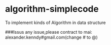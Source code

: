 algorithm-simplecode
====================

To implement kinds of Algorithm in data structure

###Issus
any issue,please contract to mai: alexander.kenndy#gmail.com(change # to @)

